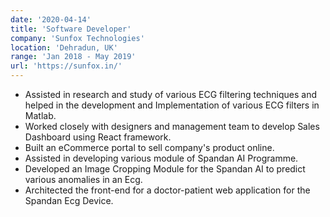 ```yaml
---
date: '2020-04-14'
title: 'Software Developer'
company: 'Sunfox Technologies'
location: 'Dehradun, UK'
range: 'Jan 2018 - May 2019'
url: 'https://sunfox.in/'
---
```


- Assisted in research and study of various ECG filtering techniques and helped in the development and Implementation of various ECG filters in Matlab.
- Worked closely with designers and management team to develop Sales Dashboard using React framework.
- Built an eCommerce portal to sell company's product online.
- Assisted in developing various module of Spandan AI Programme.
- Developed an Image Cropping Module for the Spandan AI to predict various anomalies in an Ecg.
- Architected the front-end for a doctor-patient web application for the Spandan Ecg Device.
